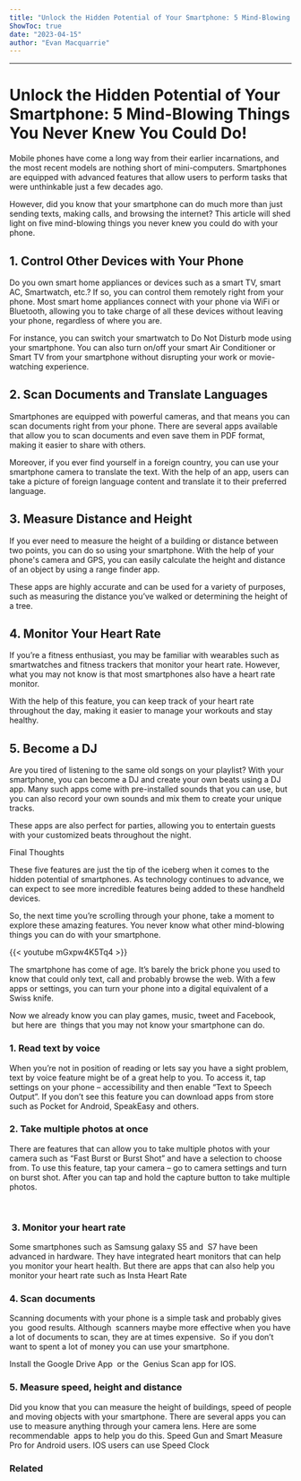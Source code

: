 ```yaml
---
title: "Unlock the Hidden Potential of Your Smartphone: 5 Mind-Blowing Things You Never Knew You Could Do!"
ShowToc: true 
date: "2023-04-15"
author: "Evan Macquarrie"
---
```

*****
# Unlock the Hidden Potential of Your Smartphone: 5 Mind-Blowing Things You Never Knew You Could Do!

Mobile phones have come a long way from their earlier incarnations, and the most recent models are nothing short of mini-computers. Smartphones are equipped with advanced features that allow users to perform tasks that were unthinkable just a few decades ago.

However, did you know that your smartphone can do much more than just sending texts, making calls, and browsing the internet? This article will shed light on five mind-blowing things you never knew you could do with your phone.

## 1. Control Other Devices with Your Phone

Do you own smart home appliances or devices such as a smart TV, smart AC, Smartwatch, etc.? If so, you can control them remotely right from your phone. Most smart home appliances connect with your phone via WiFi or Bluetooth, allowing you to take charge of all these devices without leaving your phone, regardless of where you are.

For instance, you can switch your smartwatch to Do Not Disturb mode using your smartphone. You can also turn on/off your smart Air Conditioner or Smart TV from your smartphone without disrupting your work or movie-watching experience.

## 2. Scan Documents and Translate Languages

Smartphones are equipped with powerful cameras, and that means you can scan documents right from your phone. There are several apps available that allow you to scan documents and even save them in PDF format, making it easier to share with others.

Moreover, if you ever find yourself in a foreign country, you can use your smartphone camera to translate the text. With the help of an app, users can take a picture of foreign language content and translate it to their preferred language.

## 3. Measure Distance and Height

If you ever need to measure the height of a building or distance between two points, you can do so using your smartphone. With the help of your phone's camera and GPS, you can easily calculate the height and distance of an object by using a range finder app.

These apps are highly accurate and can be used for a variety of purposes, such as measuring the distance you’ve walked or determining the height of a tree.

## 4. Monitor Your Heart Rate

If you’re a fitness enthusiast, you may be familiar with wearables such as smartwatches and fitness trackers that monitor your heart rate. However, what you may not know is that most smartphones also have a heart rate monitor.

With the help of this feature, you can keep track of your heart rate throughout the day, making it easier to manage your workouts and stay healthy.

## 5. Become a DJ

Are you tired of listening to the same old songs on your playlist? With your smartphone, you can become a DJ and create your own beats using a DJ app. Many such apps come with pre-installed sounds that you can use, but you can also record your own sounds and mix them to create your unique tracks.

These apps are also perfect for parties, allowing you to entertain guests with your customized beats throughout the night.

Final Thoughts

These five features are just the tip of the iceberg when it comes to the hidden potential of smartphones. As technology continues to advance, we can expect to see more incredible features being added to these handheld devices.

So, the next time you’re scrolling through your phone, take a moment to explore these amazing features. You never know what other mind-blowing things you can do with your smartphone.

{{< youtube mGxpw4K5Tq4 >}} 



The smartphone has come of age. It’s barely the brick phone you used to know that could only text, call and probably browse the web. With a few apps or settings, you can turn your phone into a digital equivalent of a Swiss knife.
 
Now we already know you can play games, music, tweet and Facebook,  but here are  things that you may not know your smartphone can do.
 
### 1. Read text by voice
 
When you’re not in position of reading or lets say you have a sight problem,  text by voice feature might be of a great help to you. To access it, tap settings on your phone – accessibility and then enable “Text to Speech Output”. If you don’t see this feature you can download apps from store such as Pocket for Android, SpeakEasy and others.
 
### 2. Take multiple photos at once
 
There are features that can allow you to take multiple photos with your camera such as “Fast Burst or Burst Shot” and have a selection to choose from. To use this feature, tap your camera – go to camera settings and turn on burst shot. After you can tap and hold the capture button to take multiple photos.
 

 
 
 
###  3. Monitor your heart rate
 
Some smartphones such as Samsung galaxy S5 and  S7 have been advanced in hardware. They have integrated heart monitors that can help you monitor your heart health. But there are apps that can also help you monitor your heart rate such as Insta Heart Rate
 
### 4. Scan documents

 
Scanning documents with your phone is a simple task and probably gives you  good results. Although  scanners maybe more effective when you have a lot of documents to scan, they are at times expensive.  So if you don’t want to spent a lot of money you can use your smartphone.
 
Install the Google Drive App  or the  Genius Scan app for IOS.
 
### 5. Measure speed, height and distance
 
Did you know that you can measure the height of buildings, speed of people and moving objects with your smartphone. There are several apps you can use to measure anything through your camera lens. Here are some recommendable  apps to help you do this. Speed Gun and Smart Measure Pro for Android users. IOS users can use Speed Clock
 
### Related



